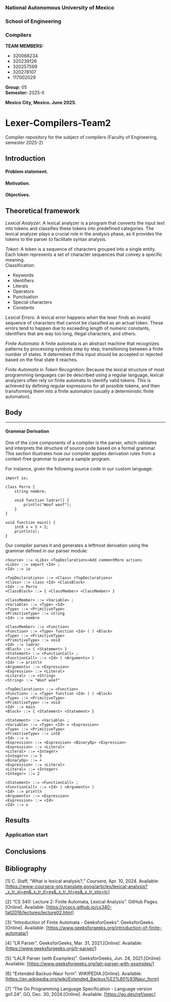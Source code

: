 ### **National Autonomous University of Mexico** <br>
### **School of Engineering**
### **Compilers**

**TEAM MEMBERS:**  
- 320068234  
- 320239126  
- 320257599  
- 320278107  
- 117002029  

**Group:** 05  
**Semester:** 2025-II  

**Mexico City, Mexico. June 2025.**


# Lexer-Compilers-Team2
Compiler repository for the subject of compilers (Faculty of Engineering, semester 2025-2)

## Introduction
#### Problem statement.


#### Motivation.


#### Objectives.


## Theoretical framework 
_Lexical Analyzer:_ A lexical analyzer is a program that converts the input text into tokens and classifies these tokens into predefined categories. 
The lexical analyzer plays a crucial role in the analysis phase, as it provides the tokens to the parser to facilitate syntax analysis.

_Token:_ A token is a sequence of characters grouped into a single entity. Each token represents a set of character sequences that convey a specific meaning.\
Classification:
* Keywords
* Identifiers
* Literals
* Operators
* Punctuation
* Special characters
*  Constants
  
_Lexical Errors:_ A lexical error happens when the lexer finds an invalid sequence of characters that cannot be classified as an actual token.
These errors tend to happen due to exceeding length of numeric constants, identifiers that are way too long, illegal characters, and others.

_Finite Automata:_ A finite automata is an abstract machine that recognizes patterns by processing symbols step by step, transitioning between
a finite number of states. It determines if this input should be accepted or rejected based on the final state it reaches.

_Finite Automata in Token Recognition:_ Because the lexical structure of most programming languages can be described using a regular language,
lexical analyzers often rely on finite automata to identify valid tokens. This is achieved by defining regular expressions for all possible tokens, 
and then transforming them into a finite automaton (usually a deterministic finite automaton).


## Body

---


#### Grammar Derivation
One of the core components of a compiler is the parser, which validates and interprets the structure of source code based on a formal grammar. This section illustrates how our compiler applies derivation rules from a context-free grammar to parse a sample program.

For instance, given the following source code in our custom language:
```
import io;

class Perro {
    string nombre;

    void function ladrar() {
        println("Woof woof");
    }
}

void function main() {
    int8 x = 5 + 2;
    println(x);
}
```
Our compiler parses it and generates a leftmost derivation using the grammar defined in our parser module:
```
<Source> ::= <Libs> <TopDeclarations>Add commentMore actions
<Libs> ::= import <Id> ;
<Id> ::= io

<TopDeclarations> ::= <Class> <TopDeclarations>
<Class> ::= class <Id> <ClassBlock>
<Id> ::= Perro
<ClassBlock> ::= { <ClassMember> <ClassMember> }

<ClassMember> ::= <Variable> ;
<Variable> ::= <Type> <Id>
<Type> ::= <PrimitiveType>
<PrimitiveType> ::= string
<Id> ::= nombre

<ClassMember> ::= <Function>
<Function> ::= <Type> function <Id> ( ) <Block>
<Type> ::= <PrimitiveType>
<PrimitiveType> ::= void
<Id> ::= ladrar
<Block> ::= { <Statement> }
<Statement> ::= <FunctionCall> ;
<FunctionCall> ::= <Id> ( <Arguments> )
<Id> ::= println
<Arguments> ::= <Expression>
<Expression> ::= <Literal>
<Literal> ::= <String>
<String> ::= "Woof woof"

<TopDeclarations> ::= <Function>
<Function> ::= <Type> function <Id> ( ) <Block>
<Type> ::= <PrimitiveType>
<PrimitiveType> ::= void
<Id> ::= main
<Block> ::= { <Statement> <Statement> }

<Statement> ::= <Variable> ;
<Variable> ::= <Type> <Id> = <Expression>
<Type> ::= <PrimitiveType>
<PrimitiveType> ::= int8
<Id> ::= x
<Expression> ::= <Expression> <BinaryOp> <Expression>
<Expression> ::= <Literal>
<Literal> ::= <Integer>
<Integer>> ::= 5
<BinaryOp> ::= +
<Expression> ::= <Literal>
<Literal> ::= <Integer>
<Integer> ::= 2

<Statement> ::= <FunctionCall> ;
<FunctionCall> ::= <Id> ( <Arguments> )
<Id> ::= println
<Arguments> ::= <Expression>
<Expression> ::= <Id>
<Id> ::= x
```
## Results 
### Application start







## Conclusions




## Bibliography 
[1] C. Staff, “What is lexical analysis?,” *Coursera*, Apr. 10, 2024. Available: [https://www-coursera-org.translate.goog/articles/lexical-analysis?_x_tr_sl=en&_x_tr_tl=es&_x_tr_hl=es&_x_tr_pto=tc]

[2] “CS 340: Lecture 2: Finite Automata, Lexical Analysis”. GitHub Pages. [Online]. Available: [https://ycpcs.github.io/cs340-fall2016/lectures/lecture02.html]

[3] “Introduction of Finite Automata - GeeksforGeeks”. GeeksforGeeks.[Online]. Available: [https://www.geeksforgeeks.org/introduction-of-finite-automata/]

[4] “LR Parser”. GeeksforGeeks, Mar. 31, 2021.[Online]. Available: [https://www.geeksforgeeks.org/lr-parser/]

[5] “LALR Parser (with Examples)”. GeeksforGeeks, Jun. 24, 2021.[Online]. Available: [https://www.geeksforgeeks.org/lalr-parser-with-examples/]

[6] “Extended Backus–Naur form”. WIKIPEDIA.[Online]. Available: [https://en.wikipedia.org/wiki/Extended_Backus%E2%80%93Naur_form]

[7] “The Go Programming Language Specification - Language version go1.24”. GO, Dec. 30, 2024.[Online]. Available: [https://go.dev/ref/spec]
